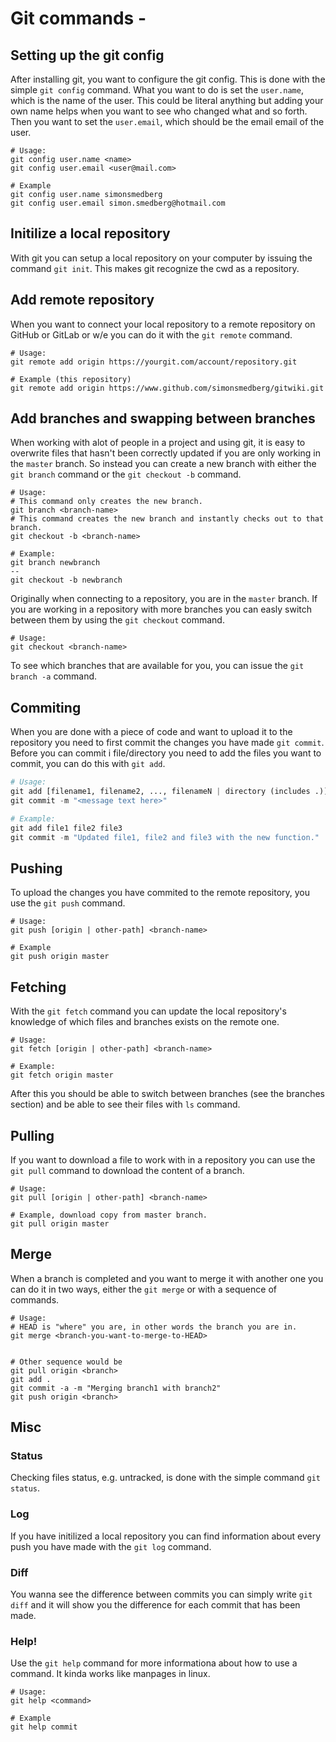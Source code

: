 # Git commands -

## Setting up the git config
After installing git, you want to configure the git config. This is done with the simple `git config` command.
What you want to do is set the `user.name`, which is the name of the user. This could be literal anything but adding your own name helps when you want to see who changed what and so forth. Then you want to set the `user.email`, which should be the email email of the user.
```
# Usage:
git config user.name <name>
git config user.email <user@mail.com>

# Example
git config user.name simonsmedberg
git config user.email simon.smedberg@hotmail.com
```  
## Initilize a local repository
With git you can setup a local repository on your computer by issuing the command `git init`. This makes git recognize the cwd as a repository.

## Add remote repository
When you want to connect your local repository to a remote repository on GitHub or GitLab or w/e you can do it with the `git remote` command.
```
# Usage:
git remote add origin https://yourgit.com/account/repository.git

# Example (this repository)
git remote add origin https://www.github.com/simonsmedberg/gitwiki.git
```

## Add branches and swapping between branches
When working with alot of people in a project and using git, it is easy to overwrite files that hasn't been correctly updated if you are only working in the `master` branch. So instead you can create a new branch with either the `git branch` command or the `git checkout -b` command.
```
# Usage:
# This command only creates the new branch.
git branch <branch-name>
# This command creates the new branch and instantly checks out to that branch.
git checkout -b <branch-name>

# Example:
git branch newbranch
--
git checkout -b newbranch
``` 
Originally when connecting to a repository, you are in the `master` branch. If you are working in a repository with more branches you can easly switch between them by using the `git checkout` command. 
```
# Usage:
git checkout <branch-name>
```
To see which branches that are available for you, you can issue the `git branch -a` command. 


## Commiting
When you are done with a piece of code and want to upload it to the repository you need to first commit the changes you have made `git commit`. Before you can commit i file/directory you need to add the files you want to commit, you can do this with `git add`.
```python
# Usage:
git add [filename1, filename2, ..., filenameN | directory (includes .)]
git commit -m "<message text here>"

# Example:
git add file1 file2 file3
git commit -m "Updated file1, file2 and file3 with the new function."
```

## Pushing
To upload the changes you have commited to the remote repository, you use the `git push` command.
```
# Usage:
git push [origin | other-path] <branch-name>

# Example
git push origin master 
```

## Fetching
With the `git fetch` command you can update the local repository's knowledge of which files and branches exists on the remote one. 
```
# Usage:
git fetch [origin | other-path] <branch-name>

# Example:
git fetch origin master
```
After this you should be able to switch between branches (see the branches section) and be able to see their files with `ls` command.

## Pulling
If you want to download a file to work with in a repository you can use the `git pull` command to download the content of a branch.
```
# Usage:
git pull [origin | other-path] <branch-name>

# Example, download copy from master branch.
git pull origin master
```

## Merge
When a branch is completed and you want to merge it with another one you can do it in two ways, either the `git merge` or with a sequence of commands.

```
# Usage:
# HEAD is "where" you are, in other words the branch you are in.
git merge <branch-you-want-to-merge-to-HEAD>


# Other sequence would be
git pull origin <branch>
git add .
git commit -a -m "Merging branch1 with branch2"
git push origin <branch>
```

## Misc

### Status
Checking files status, e.g. untracked, is done with the simple command `git status`.

### Log
If you have initilized a local repository you can find information about every push you have made with the `git log` command.

### Diff
You wanna see the difference between commits you can simply write `git diff` and it will show you the difference for each commit that has been made.

### Help!
Use the `git help` command for more informationa about how to use a command. It kinda works like manpages in linux.
```
# Usage:
git help <command>

# Example
git help commit
```